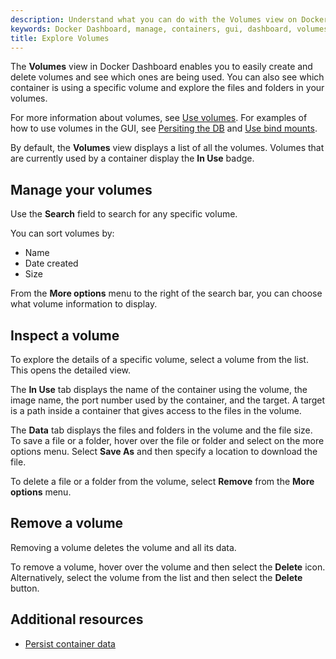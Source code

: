 ```yaml
---
description: Understand what you can do with the Volumes view on Docker Dashboard
keywords: Docker Dashboard, manage, containers, gui, dashboard, volumes, user manual
title: Explore Volumes
---
```


The **Volumes** view in Docker Dashboard enables you to easily create and delete volumes and see which ones are being used. You can also see which container is using a specific volume and explore the files and folders in your volumes.

For more information about volumes, see [Use volumes](../../storage/volumes.md). For examples of how to use volumes in the GUI, see [Persiting the DB](../../get-started/05_persisting_data.md) and [Use bind mounts](../../get-started/06_bind_mounts.md).

By default, the **Volumes** view displays a list of all the volumes. Volumes that are currently used by a container display the **In Use** badge.

## Manage your volumes

Use the **Search** field to search for any specific volume. 

You can sort volumes by:
- Name
- Date created
- Size

From the **More options** menu to the right of the search bar, you can choose what volume information to display.

## Inspect a volume

To explore the details of a specific volume, select a volume from the list. This opens the detailed view.

The **In Use** tab displays the name of the container using the volume, the image name, the port number used by the container, and the target. A target is a path inside a container that gives access to the files in the volume.

The **Data** tab displays the files and folders in the volume and the file size. To save a file or a folder, hover over the file or folder and select on the more options menu. Select **Save As** and then specify a location to download the file.

To delete a file or a folder from the volume, select **Remove** from the **More options** menu.

## Remove a volume

Removing a volume deletes the volume and all its data. 

To remove a volume, hover over the volume and then select the **Delete** icon. Alternatively, select the volume from the list and then select the **Delete** button.

## Additional resources
- [Persist container data](../../guides/walkthroughs/persist-data.md)